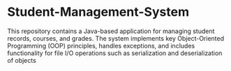 # Student-Management-System
This repository contains a Java-based application for managing student records, courses, and grades. The system implements key Object-Oriented Programming (OOP) principles, handles exceptions, and includes functionality for file I/O operations such as serialization and deserialization of objects
